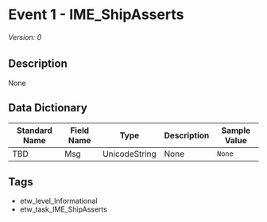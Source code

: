 # Event 1 - IME_ShipAsserts
###### Version: 0

## Description
None

## Data Dictionary
|Standard Name|Field Name|Type|Description|Sample Value|
|---|---|---|---|---|
|TBD|Msg|UnicodeString|None|`None`|

## Tags
* etw_level_Informational
* etw_task_IME_ShipAsserts